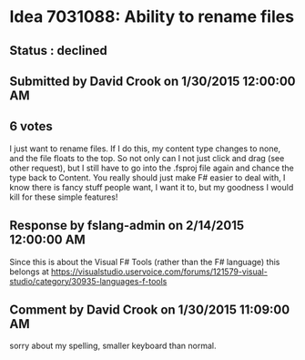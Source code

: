 # Idea 7031088: Ability to rename files #

## Status : declined

## Submitted by David Crook on 1/30/2015 12:00:00 AM

## 6 votes

I just want to rename files. If I do this, my content type changes to none, and the file floats to the top. So not only can I not just click and drag (see other request), but I still have to go into the .fsproj file again and chance the type back to Content.
You really should just make F# easier to deal with, I know there is fancy stuff people want, I want it to, but my goodness I would kill for these simple features!

## Response by fslang-admin on 2/14/2015 12:00:00 AM

Since this is about the Visual F# Tools (rather than the F# language) this belongs at https://visualstudio.uservoice.com/forums/121579-visual-studio/category/30935-languages-f-tools


## Comment by David Crook on 1/30/2015 11:09:00 AM

sorry about my spelling, smaller keyboard than normal.
